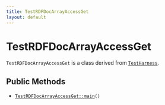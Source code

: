 ```yaml
---
title: TestRDFDocArrayAccessGet
layout: default
---
```


# TestRDFDocArrayAccessGet

<code>TestRDFDocArrayAccessGet</code> is a class derived from <code><a href="TestHarness">TestHarness</a></code>.

## Public Methods

* <code><a href="TestRDFDocArrayAccessGet%3A%3Amain">TestRDFDocArrayAccessGet::main</a>()</code>

